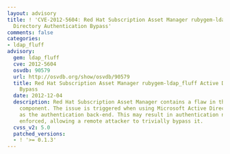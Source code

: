 ```yaml
---
layout: advisory
title: ! 'CVE-2012-5604: Red Hat Subscription Asset Manager rubygem-ldap_fluff Active
  Directory Authentication Bypass'
comments: false
categories:
- ldap_fluff
advisory:
  gem: ldap_fluff
  cve: 2012-5604
  osvdb: 90579
  url: http://osvdb.org/show/osvdb/90579
  title: Red Hat Subscription Asset Manager rubygem-ldap_fluff Active Directory Authentication
    Bypass
  date: 2012-12-04
  description: Red Hat Subscription Asset Manager contains a flaw in the rubygem-ldap_fluff
    component. The issue is triggered when using Microsoft Active Directory server
    as the authentication back-end. This may result in authentication no longer being
    enforced, allowing a remote attacker to trivially bypass it.
  cvss_v2: 5.0
  patched_versions:
  - ! '>= 0.1.3'
---
```

